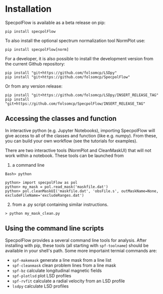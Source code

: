 # Installation

SpecpolFlow is available as a beta release on pip:
```
pip install specpolFlow
```
To also install the optional spectrum normalization tool NormPlot use:
```
pip install specpolFlow[norm]
```

For a developer, it is also possible to install the development version from the current Github repository:
```
pip install "git+https://github.com/folsomcp/LSDpy"
pip install "git+https://github.com/folsomcp/SpecpolFlow"
```

Or from any version release:
```
pip install "git+https://github.com/folsomcp/LSDpy/INSERT_RELEASE_TAG"
pip install "git+https://github.com/folsomcp/SpecpolFlow/INSERT_RELEASE_TAG"
```

## Accessing the classes and function

In interactive python (e.g. Jupyter Notebooks), importing SpecpolFlow will give access to all of the classes and function (like e.g. numpy). From these, you can build your own workflow (see the tutorials for examples).

There are two interactive tools (NormPlot and CleanMaskUI) that will not work within a notebook. These tools can be launched from 

1. a command line 
```
Bash> python

python> import specpolFlow as pol
python> my_mask = pol.read_mask('maskfile.dat')
python> pol.cleanMaskUI('maskfile.dat', 'obsFile.s', outMaskName=None, excludeFileName='excludeRanges.dat')
```

2. from a .py script containing similar instructions. 

```
> python my_mask_clean.py
```

## Using the command line scripts

SpecpolFlow provides a several command line tools for analysis. After installing with pip, these tools (all starting with `spf-toolname`) should be available in your shell's path. Some more importaint termial commands are:
* `spf-makemask` generate a line mask from a line list
* `spf-cleanmask` clean problem lines from a line mask
* `spf-bz` calculate longitudinal magnetic fields
* `spf-plotlsd` plot LSD profiles
* `spf-rvfit` calculate a radial velocity from an LSD profile
* `lsdpy` calculate LSD profiles
